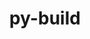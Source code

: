 ---
title: "py-build"
layout: cache
categories: [package, develop-2023-10-08]
meta: {"versions": ["0.10.0", "1.0.3"], "compilers": ["apple-clang@=14.0.0", "gcc@=11.3.0", "gcc@=11.4.0", "gcc@=12.1.0", "gcc@=9.4.0", "oneapi@=2023.2.1"], "oss": ["ubuntu20.04", "ubuntu22.04", "ventura"], "platforms": ["darwin", "linux"], "targets": ["aarch64", "ppc64le", "x86_64_v3"], "stacks": ["e4s", "e4s-arm", "e4s-oneapi", "e4s-power", "ml-darwin-aarch64-mps", "ml-linux-x86_64-cpu", "ml-linux-x86_64-cuda", "ml-linux-x86_64-rocm", "root", "tutorial"], "num_specs": 16, "num_specs_by_stack": {"root": 16, "ml-darwin-aarch64-mps": 3, "e4s-arm": 2, "e4s-power": 2, "e4s": 2, "e4s-oneapi": 3, "ml-linux-x86_64-cuda": 3, "ml-linux-x86_64-cpu": 3, "ml-linux-x86_64-rocm": 3, "tutorial": 1}}
spec_details: [{"hash": "gjelwviw2iyifdxgfsobh4463vmworo3", "compiler": "apple-clang@=14.0.0", "versions": ["1.0.3"], "os": "ventura", "platform": "darwin", "target": "aarch64", "variants": ["build_system=python_pip", "~virtualenv"], "stacks": ["root", "ml-darwin-aarch64-mps"], "size": "-", "tarball": "https://binaries.spack.io/develop-2023-10-08/build_cache/darwin-ventura-aarch64/apple-clang-14.0.0/py-build-1.0.3/darwin-ventura-aarch64-apple-clang-14.0.0-py-build-1.0.3-gjelwviw2iyifdxgfsobh4463vmworo3.spack"}, {"hash": "dhpegghon7rwlct5py445cbhci4mawox", "compiler": "apple-clang@=14.0.0", "versions": ["1.0.3"], "os": "ventura", "platform": "darwin", "target": "aarch64", "variants": ["build_system=python_pip", "~virtualenv"], "stacks": ["root", "ml-darwin-aarch64-mps"], "size": "-", "tarball": "https://binaries.spack.io/develop-2023-10-08/build_cache/darwin-ventura-aarch64/apple-clang-14.0.0/py-build-1.0.3/darwin-ventura-aarch64-apple-clang-14.0.0-py-build-1.0.3-dhpegghon7rwlct5py445cbhci4mawox.spack"}, {"hash": "xa2mpwroumcoi4pn4jtpsp5ugk3rbiuf", "compiler": "apple-clang@=14.0.0", "versions": ["1.0.3"], "os": "ventura", "platform": "darwin", "target": "aarch64", "variants": ["build_system=python_pip", "~virtualenv"], "stacks": ["root", "ml-darwin-aarch64-mps"], "size": "-", "tarball": "https://binaries.spack.io/develop-2023-10-08/build_cache/darwin-ventura-aarch64/apple-clang-14.0.0/py-build-1.0.3/darwin-ventura-aarch64-apple-clang-14.0.0-py-build-1.0.3-xa2mpwroumcoi4pn4jtpsp5ugk3rbiuf.spack"}, {"hash": "vgvkplujtb756kfxxw6soiowrayuhdq5", "compiler": "gcc@=11.4.0", "versions": ["1.0.3"], "os": "ubuntu20.04", "platform": "linux", "target": "aarch64", "variants": ["build_system=python_pip", "~virtualenv"], "stacks": ["e4s-arm", "root"], "size": "-", "tarball": "https://binaries.spack.io/develop-2023-10-08/build_cache/linux-ubuntu20.04-aarch64/gcc-11.4.0/py-build-1.0.3/linux-ubuntu20.04-aarch64-gcc-11.4.0-py-build-1.0.3-vgvkplujtb756kfxxw6soiowrayuhdq5.spack"}, {"hash": "y5z3lxzvwqrhcmlk6s5aryaroymlzbbm", "compiler": "gcc@=11.4.0", "versions": ["1.0.3"], "os": "ubuntu20.04", "platform": "linux", "target": "aarch64", "variants": ["build_system=python_pip", "~virtualenv"], "stacks": ["e4s-arm", "root"], "size": "-", "tarball": "https://binaries.spack.io/develop-2023-10-08/build_cache/linux-ubuntu20.04-aarch64/gcc-11.4.0/py-build-1.0.3/linux-ubuntu20.04-aarch64-gcc-11.4.0-py-build-1.0.3-y5z3lxzvwqrhcmlk6s5aryaroymlzbbm.spack"}, {"hash": "icnosqmzv6tgyhkxtbka3dcbrup4zrww", "compiler": "gcc@=9.4.0", "versions": ["1.0.3"], "os": "ubuntu20.04", "platform": "linux", "target": "ppc64le", "variants": ["build_system=python_pip", "~virtualenv"], "stacks": ["root", "e4s-power"], "size": "-", "tarball": "https://binaries.spack.io/develop-2023-10-08/build_cache/linux-ubuntu20.04-ppc64le/gcc-9.4.0/py-build-1.0.3/linux-ubuntu20.04-ppc64le-gcc-9.4.0-py-build-1.0.3-icnosqmzv6tgyhkxtbka3dcbrup4zrww.spack"}, {"hash": "2ymbnxujze3brrlg6bnnynenjcqec7ps", "compiler": "gcc@=9.4.0", "versions": ["1.0.3"], "os": "ubuntu20.04", "platform": "linux", "target": "ppc64le", "variants": ["build_system=python_pip", "~virtualenv"], "stacks": ["root", "e4s-power"], "size": "-", "tarball": "https://binaries.spack.io/develop-2023-10-08/build_cache/linux-ubuntu20.04-ppc64le/gcc-9.4.0/py-build-1.0.3/linux-ubuntu20.04-ppc64le-gcc-9.4.0-py-build-1.0.3-2ymbnxujze3brrlg6bnnynenjcqec7ps.spack"}, {"hash": "i6kkjstclyerojvtabhkj2ai3tscc5dt", "compiler": "gcc@=11.4.0", "versions": ["1.0.3"], "os": "ubuntu20.04", "platform": "linux", "target": "x86_64_v3", "variants": ["build_system=python_pip", "~virtualenv"], "stacks": ["root", "e4s"], "size": "-", "tarball": "https://binaries.spack.io/develop-2023-10-08/build_cache/linux-ubuntu20.04-x86_64_v3/gcc-11.4.0/py-build-1.0.3/linux-ubuntu20.04-x86_64_v3-gcc-11.4.0-py-build-1.0.3-i6kkjstclyerojvtabhkj2ai3tscc5dt.spack"}, {"hash": "t4vletvfk26q6m33jkq2uqyr5upqqc2b", "compiler": "gcc@=11.4.0", "versions": ["1.0.3"], "os": "ubuntu20.04", "platform": "linux", "target": "x86_64_v3", "variants": ["build_system=python_pip", "~virtualenv"], "stacks": ["root", "e4s"], "size": "-", "tarball": "https://binaries.spack.io/develop-2023-10-08/build_cache/linux-ubuntu20.04-x86_64_v3/gcc-11.4.0/py-build-1.0.3/linux-ubuntu20.04-x86_64_v3-gcc-11.4.0-py-build-1.0.3-t4vletvfk26q6m33jkq2uqyr5upqqc2b.spack"}, {"hash": "lafzak5mzguhea7s7l6cueqzotnqewmx", "compiler": "oneapi@=2023.2.1", "versions": ["1.0.3"], "os": "ubuntu20.04", "platform": "linux", "target": "x86_64_v3", "variants": ["build_system=python_pip", "~virtualenv"], "stacks": ["root", "e4s-oneapi"], "size": "-", "tarball": "https://binaries.spack.io/develop-2023-10-08/build_cache/linux-ubuntu20.04-x86_64_v3/oneapi-2023.2.1/py-build-1.0.3/linux-ubuntu20.04-x86_64_v3-oneapi-2023.2.1-py-build-1.0.3-lafzak5mzguhea7s7l6cueqzotnqewmx.spack"}, {"hash": "ueysb26afdwfcs4pbodu7wmemjzmyqxu", "compiler": "oneapi@=2023.2.1", "versions": ["1.0.3"], "os": "ubuntu20.04", "platform": "linux", "target": "x86_64_v3", "variants": ["build_system=python_pip", "~virtualenv"], "stacks": ["root", "e4s-oneapi"], "size": "-", "tarball": "https://binaries.spack.io/develop-2023-10-08/build_cache/linux-ubuntu20.04-x86_64_v3/oneapi-2023.2.1/py-build-1.0.3/linux-ubuntu20.04-x86_64_v3-oneapi-2023.2.1-py-build-1.0.3-ueysb26afdwfcs4pbodu7wmemjzmyqxu.spack"}, {"hash": "rbjqfqylxpe3mjanc6aihwihicrgirmy", "compiler": "oneapi@=2023.2.1", "versions": ["0.10.0"], "os": "ubuntu20.04", "platform": "linux", "target": "x86_64_v3", "variants": ["build_system=python_pip", "~virtualenv"], "stacks": ["root", "e4s-oneapi"], "size": "-", "tarball": "https://binaries.spack.io/develop-2023-10-08/build_cache/linux-ubuntu20.04-x86_64_v3/oneapi-2023.2.1/py-build-0.10.0/linux-ubuntu20.04-x86_64_v3-oneapi-2023.2.1-py-build-0.10.0-rbjqfqylxpe3mjanc6aihwihicrgirmy.spack"}, {"hash": "peusf6gvtxjrt53xsip6ufgsfwpeuhvg", "compiler": "gcc@=11.3.0", "versions": ["1.0.3"], "os": "ubuntu22.04", "platform": "linux", "target": "x86_64_v3", "variants": ["build_system=python_pip", "~virtualenv"], "stacks": ["ml-linux-x86_64-cuda", "root", "ml-linux-x86_64-cpu", "ml-linux-x86_64-rocm"], "size": "-", "tarball": "https://binaries.spack.io/develop-2023-10-08/build_cache/linux-ubuntu22.04-x86_64_v3/gcc-11.3.0/py-build-1.0.3/linux-ubuntu22.04-x86_64_v3-gcc-11.3.0-py-build-1.0.3-peusf6gvtxjrt53xsip6ufgsfwpeuhvg.spack"}, {"hash": "dcy7aaadtvbqtgfr2aach64hdvqyrzld", "compiler": "gcc@=11.3.0", "versions": ["1.0.3"], "os": "ubuntu22.04", "platform": "linux", "target": "x86_64_v3", "variants": ["build_system=python_pip", "~virtualenv"], "stacks": ["ml-linux-x86_64-cuda", "root", "ml-linux-x86_64-cpu", "ml-linux-x86_64-rocm"], "size": "-", "tarball": "https://binaries.spack.io/develop-2023-10-08/build_cache/linux-ubuntu22.04-x86_64_v3/gcc-11.3.0/py-build-1.0.3/linux-ubuntu22.04-x86_64_v3-gcc-11.3.0-py-build-1.0.3-dcy7aaadtvbqtgfr2aach64hdvqyrzld.spack"}, {"hash": "mjzgvn2tkr2tt7uyjmwxmmddxl6ezc36", "compiler": "gcc@=11.3.0", "versions": ["1.0.3"], "os": "ubuntu22.04", "platform": "linux", "target": "x86_64_v3", "variants": ["build_system=python_pip", "~virtualenv"], "stacks": ["ml-linux-x86_64-cuda", "root", "ml-linux-x86_64-cpu", "ml-linux-x86_64-rocm"], "size": "-", "tarball": "https://binaries.spack.io/develop-2023-10-08/build_cache/linux-ubuntu22.04-x86_64_v3/gcc-11.3.0/py-build-1.0.3/linux-ubuntu22.04-x86_64_v3-gcc-11.3.0-py-build-1.0.3-mjzgvn2tkr2tt7uyjmwxmmddxl6ezc36.spack"}, {"hash": "pnhbtamxu5kstzjkc7jwn7ybzljxotiu", "compiler": "gcc@=12.1.0", "versions": ["1.0.3"], "os": "ubuntu22.04", "platform": "linux", "target": "x86_64_v3", "variants": ["build_system=python_pip", "~virtualenv"], "stacks": ["root", "tutorial"], "size": "-", "tarball": "https://binaries.spack.io/develop-2023-10-08/build_cache/linux-ubuntu22.04-x86_64_v3/gcc-12.1.0/py-build-1.0.3/linux-ubuntu22.04-x86_64_v3-gcc-12.1.0-py-build-1.0.3-pnhbtamxu5kstzjkc7jwn7ybzljxotiu.spack"}]
---